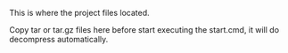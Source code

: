 This is where the project files located.

Copy tar or tar.gz files here before start executing the start.cmd, it will do decompress automatically.

